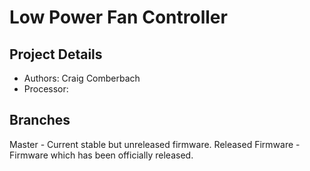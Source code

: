 Low Power Fan Controller
========================


Project Details
---------------

* Authors: Craig Comberbach
* Processor: 

Branches
--------
Master - Current stable but unreleased firmware.
Released Firmware - Firmware which has been officially released.